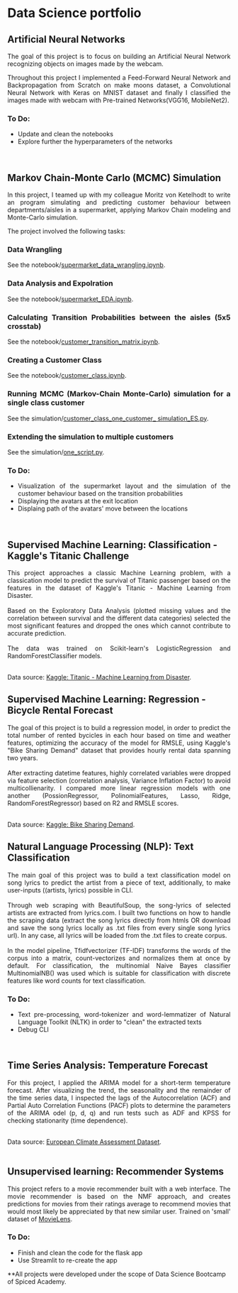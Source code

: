 # Data Science portfolio

## Artificial Neural Networks


<div align="justify">The goal of this project is to focus on building an Artificial Neural Network recognizing objects on images made by the webcam. 

Throughout this project I implemented a Feed-Forward Neural Network and Backpropagation from Scratch on make moons dataset, a Convolutional Neural Network with Keras on MNIST dataset and finally I classified the images made with webcam with Pre-trained Networks(VGG16, MobileNet2).

### To Do:
- Update and clean the notebooks 
- Explore further the hyperparameters of the networks
 </div><br>



## Markov Chain-Monte Carlo (MCMC) Simulation


<div align="justify">In this project, I teamed up with my colleague Moritz von Ketelhodt to write an program simulating and predicting customer behaviour between departments/aisles in a supermarket, applying Markov Chain modeling and Monte-Carlo simulation.  

The project involved the following tasks:

### Data Wrangling 
See the notebook/[supermarket_data_wrangling.ipynb](https://github.com/elenamedea/data-science-portfolio/blob/main/MCMC_simulation/supermarket_data_wrangling.ipynb).

### Data Analysis and Expolration 
See the notebook/[supermarket_EDA.ipynb](https://github.com/elenamedea/data-science-portfolio/blob/main/MCMC_simulation/supermarket_EDA.ipynb).

### Calculating Transition Probabilities between the aisles  (5x5 crosstab)
See the notebook/[customer_transition_matrix.ipynb](https://github.com/elenamedea/data-science-portfolio/blob/main/MCMC_simulation/customer_transition_matrix.ipynb).

### Creating a Customer Class
See the notebook/[customer_class.ipynb](https://github.com/elenamedea/data-science-portfolio/blob/main/MCMC_simulation/customer_class.ipynb).

### Running MCMC (Markov-Chain Monte-Carlo) simulation for a single class customer 
See the simulation/[customer_class_one_customer_ simulation_ES.py](https://github.com/elenamedea/data-science-portfolio/blob/main/MCMC_simulation/customer_class_one_customer_simulation_ES.ipynb).

### Extending the simulation to multiple customers
See the simulation/[one_script.py](https://github.com/elenamedea/data-science-portfolio/blob/main/MCMC_simulation/one_script.ipynb).

### To Do:
- Visualization of the supermarket layout and the simulation of the customer behaviour based on the transition probabilities
- Displaying the avatars at the exit location
- Displaing path of the avatars' move between the locations 
</div><br>



## Supervised Machine Learning: Classification - Kaggle's Titanic Challenge


<div align="justify"> This project approaches a classic Machine Learning problem, with a classication model to predict the survival of Titanic passenger based on the features in the dataset of Kaggle's  Titanic - Machine Learning from Disaster.</div><br> 

<div align="justify">Based on the Exploratory Data Analysis (plotted missing values and the correlation between survival and the different data categories) selected the most significant features and dropped the ones which cannot contribute to accurate prediction.</div><br> 

<div align="justify">The data was trained on Scikit-learn's LogisticRegression and RandomForestClassifier models.</div><br>

Data source: [Kaggle: Titanic - Machine Learning from Disaster](https://www.kaggle.com/c/titanic/overview).<br>



## Supervised Machine Learning: Regression - Bicycle Rental Forecast


<div align="justify">The goal of this project is to build a regression model, in order to predict the total number of rented bycicles in each hour based on time and weather features, optimizing the accuracy of the model for RMSLE, using Kaggle's "Bike Sharing Demand" dataset that provides hourly rental data spanning two years.</div><br> 

<div align="justify">After extracting datetime features, highly correlated variables were dropped via feature selection (correlation analysis, Variance Inflation Factor) to avoid multicollienarity. I compared more linear regression models with one another (PossionRegressor, PolinomialFeatures, Lasso, Ridge, RandomForestRegressor) based on R2 and RMSLE scores. </div><br>

Data source: [Kaggle: Bike Sharing Demand](https://www.kaggle.com/c/bike-sharing-demand/data).<br>



## Natural Language Processing (NLP): Text Classification


<div align="justify">The main goal of this project was to build a text classification model on song lyrics to predict the artist from a piece of text, additionally, to make user-inputs ((artists, lyrics) possible in CLI.</div><br> 

<div align="justify">Through web scraping with BeautifulSoup, the song-lyrics of selected artists are extracted from lyrics.com. I built two functions on how to handle the scraping data (extract the song lyrics directly from htmls OR download and save the song lyrics locally as .txt files from every single song lyrics url). In any case, all lyrics will be loaded from the .txt files to create corpus. </div><br>

<div align="justify">In the model pipeline, Tfidfvectorizer (TF-IDF) transforms the words of the corpus into a matrix, count-vectorizes and normalizes them at once by default. For classification, the multinomial Naive Bayes classifier MultinomialNB() was used which is suitable for classification with discrete features like word counts for text classification. 

### To Do:
- Text pre-processing, word-tokenizer and word-lemmatizer of Natural Language Toolkit (NLTK) in order to "clean" the extracted texts
- Debug CLI
 </div><br>



## Time Series Analysis: Temperature Forecast


<div align="justify">For this project, I applied the ARIMA model for a short-term temperature forecast. After visualizing the trend, the seasonality and the remainder of the time series data,  I inspected the lags of the Autocorrelation (ACF) and Partial Auto Correlation Functions (PACF) plots to determine the parameters of the ARIMA odel (p, d, q) and run tests such as ADF and KPSS for checking stationarity (time dependence).</div><br> 

Data source: [European Climate Assessment Dataset](https://www.ecad.eu).<br>
<br>



## Unsupervised learning: Recommender Systems


<p style='text-align: justify;'>This project refers to a movie recommender built with a web interface. The movie recommender is based on the NMF approach, and creates predictions for movies from their ratings average to recommend movies that would most likely be appreciated by that new similar user. 
Trained on 'small' dataset of <a href="https://grouplens.org/datasets/movielens/" target="_blank">MovieLens</a>. 

### To Do:
- Finish and clean the code for the flask app
- Use Streamlit to re-create the app
</p>


**All projects were developed under the scope of Data Science Bootcamp of Spiced Academy.
